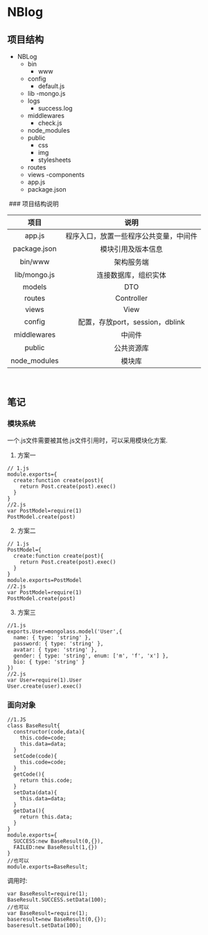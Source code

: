 # NBlog

## 项目结构
- NBLog
  - bin
    - www 
  - config
    - default.js
  - lib
    -mongo.js
  - logs
    - success.log
  - middlewares
    - check.js
  - node_modules
  - public
    - css
    - img
    - stylesheets
  - routes
  - views
    -components
  - app.js
  - package.json
  
  ### 项目结构说明
  
  项目|说明
  :--:|:--:
  app.js|程序入口，放置一些程序公共变量，中间件
  package.json|模块引用及版本信息
  bin/www|架构服务端
  lib/mongo.js|连接数据库，组织实体
  models|DTO
  routes|Controller
  views|View
  config|配置，存放port，session，dblink
  middlewares|中间件
  public|公共资源库
  node_modules|模块库
  
## 笔记

### 模块系统
一个.js文件需要被其他.js文件引用时，可以采用模块化方案.
1. 方案一
```JS
// 1.js
module.exports={
  create:function create(post){
    return Post.create(post).exec()
  }
}
//2.js
var PostModel=require(1)
PostModel.create(post)  
```
2. 方案二
```JS
// 1.js
PostModel={
  create:function create(post){
    return Post.create(post).exec()
  }
}
module.exports=PostModel
//2.js
var PostModel=require(1)
PostModel.create(post)  
```
  
3. 方案三
```JS
//1.js
exports.User=mongolass.model('User',{
  name: { type: 'string' },
  password: { type: 'string' },
  avatar: { type: 'string' },
  gender: { type: 'string', enum: ['m', 'f', 'x'] },
  bio: { type: 'string' }
})
//2.js
var User=require(1).User
User.create(user).exec()
```
### 面向对象
```JS
//1.JS
class BaseResult{
  constructor(code,data){
    this.code=code;
    this.data=data;
  }
  setCode(code){
    this.code=code;
  }
  getCode(){
    return this.code;
  }
  setData(data){
    this.data=data;
  }
  getData(){
    return this.data;
  }
}
module.exports={
  SUCCESS:new BaseResult(0,{}),
  FAILED:new BaseResult(1,{})
}
//也可以
module.exports=BaseResult;
```
调用时:
```JS
var BaseResult=require(1);
BaseResult.SUCCESS.setData(100);
//也可以
var BaseResult=require(1);
baseresult=new BaseResult(0,{});
baseresult.setData(100);
```
  
  
  
  
  
  
